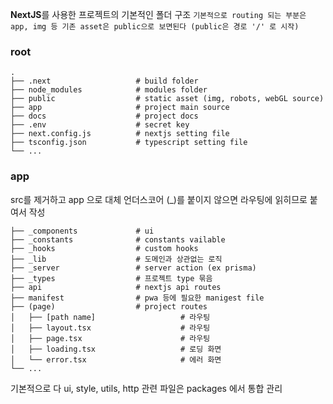

**NextJS**를 사용한 프로젝트의 기본적인 폴더 구조 
`기본적으로 routing 되는 부분은 app, img 등 기존 asset은 public으로 보면된다 (public은 경로 '/' 로 시작)`
### root
```
.
├── .next                   # build folder
├── node_modules            # modules folder
├── public                  # static asset (img, robots, webGL source)
├── app                     # project main source
├── docs                    # project docs
├── .env                    # secret key
├── next.config.js          # nextjs setting file
├── tsconfig.json           # typescript setting file
└── ...
```
### app

src를 제거하고 app 으로 대체 언더스코어 (_)를 붙이지 않으면 라우팅에 읽히므로 붙여서 작성

```
├── _components             # ui
├── _constants              # constants vailable
├── _hooks                  # custom hooks
├── _lib                    # 도메인과 상관없는 로직
├── _server                 # server action (ex prisma)
├── _types                  # 프로젝트 type 묶음
├── api                     # nextjs api routes
├── manifest                # pwa 등에 필요한 manigest file
├── (page)                  # project routes 
│   ├── [path name]                   # 라우팅
│   ├── layout.tsx                    # 라우팅
│   ├── page.tsx                      # 라우팅
│   ├── loading.tsx                   # 로딩 화면
│   └── error.tsx                     # 에러 화면
└── ...
```

기본적으로 다 ui, style, utils, http 관련 파일은 packages 에서 통합 관리 
